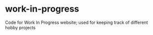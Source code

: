 # work-in-progress
Code for Work In Progress website; used for keeping track of different hobby projects 

